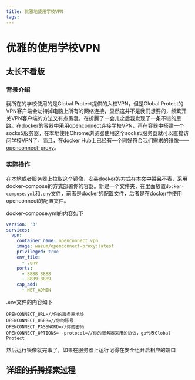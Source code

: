 ```yaml
---
title: 优雅地使用学校VPN
tags:
---
```


# 优雅的使用学校VPN

## 太长不看版

### 背景介绍

我所在的学校使用的是Global Protect提供的入校VPN，但是Global Protect的VPN客户端会劫持掉电脑上所有的网络连接，显然这并不是我们想要的，频繁开关VPN客户端的方法又有点愚蠢，在折腾了一会儿之后我发现了一条不错的思路。在docker的容器中采用openconnect连接学校VPN，再在容器中搭建一个socks5服务器，在本地使用Chrome浏览器使用这个socks5服务器就可以直接访问学校VPN了。而且，在docker Hub上已经有一个刚好符合我们需求的镜像——[openconnect-proxy](https://hub.docker.com/r/wazum/openconnect-proxy)。

### 实际操作

在本地或者服务器上拉取这个镜像，~~安装docker的方式在本文中暂且不表~~，采用docker-compose的方式部署你的容器。新建一个文件夹，在里面放置`docker-compose.yml`和`.env`文件，前者是docker的配置文件，后者是在docker中使用openconnect的配置文件。

docker-compose.yml的内容如下

```yaml
version: '3'
services:
  vpn:
    container_name: openconnect_vpn
    image: wazum/openconnect-proxy:latest
    privileged: true
    env_file:
      - .env
    ports:
      - 8888:8888
      - 8889:8889
    cap_add:
      - NET_ADMIN
```

.env文件的内容如下

```
OPENCONNECT_URL=//你的服务器地址
OPENCONNECT_USER=//你的账号
OPENCONNECT_PASSWORD=//你的密码
OPENCONNECT_OPTIONS=--protocol=//你的服务器采用的协议，gp代表Global Protect
```

然后运行镜像就完事了，如果在服务器上运行记得在安全组开启相应的端口

## 详细的~~折腾~~探索过程

